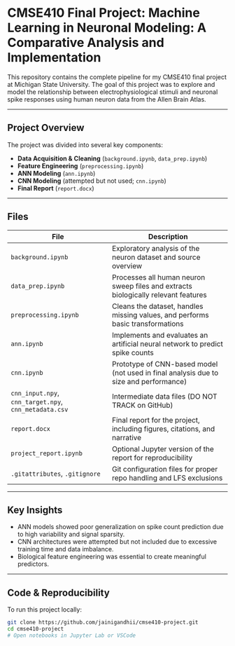 # CMSE410 Final Project: Machine Learning in Neuronal Modeling: A Comparative Analysis and Implementation

This repository contains the complete pipeline for my CMSE410 final project at Michigan State University. The goal of this project was to explore and model the relationship between electrophysiological stimuli and neuronal spike responses using human neuron data from the Allen Brain Atlas.

---

## Project Overview

The project was divided into several key components:
- **Data Acquisition & Cleaning** (`background.ipynb`, `data_prep.ipynb`)
- **Feature Engineering** (`preprocessing.ipynb`)
- **ANN Modeling** (`ann.ipynb`)
- **CNN Modeling** (attempted but not used; `cnn.ipynb`)
- **Final Report** (`report.docx`)

---

## Files

| File | Description |
|------|-------------|
| `background.ipynb` | Exploratory analysis of the neuron dataset and source overview |
| `data_prep.ipynb` | Processes all human neuron sweep files and extracts biologically relevant features |
| `preprocessing.ipynb` | Cleans the dataset, handles missing values, and performs basic transformations |
| `ann.ipynb` | Implements and evaluates an artificial neural network to predict spike counts |
| `cnn.ipynb` | Prototype of CNN-based model (not used in final analysis due to size and performance) |
| `cnn_input.npy`, `cnn_target.npy`, `cnn_metadata.csv` | Intermediate data files (DO NOT TRACK on GitHub) |
| `report.docx` | Final report for the project, including figures, citations, and narrative |
| `project_report.ipynb` | Optional Jupyter version of the report for reproducibility |
| `.gitattributes`, `.gitignore` | Git configuration files for proper repo handling and LFS exclusions |

---

## Key Insights

- ANN models showed poor generalization on spike count prediction due to high variability and signal sparsity.
- CNN architectures were attempted but not included due to excessive training time and data imbalance.
- Biological feature engineering was essential to create meaningful predictors.

---

## Code & Reproducibility

To run this project locally:

```bash
git clone https://github.com/jainigandhii/cmse410-project.git
cd cmse410-project
# Open notebooks in Jupyter Lab or VSCode
